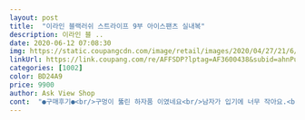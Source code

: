 ```yaml
---
layout: post 
title:  "이라인 블랙러쉬 스트라이프 9부 아이스팬츠 실내복" 
description: 이라인 블 ..
date: 2020-06-12 07:08:30 
img: https://static.coupangcdn.com/image/retail/images/2020/04/27/21/6/9f157649-abb7-4e29-a82b-8759da566e0c.jpg 
linkUrl: https://link.coupang.com/re/AFFSDP?lptag=AF3600438&subid=ahnPublicAsk&pageKey=1539948990&itemId=2638069056&vendorItemId=5176922406&traceid=V0-113-e205b8b468465d9e 
categories: [1002] 
color: BD24A9 
price: 9900 
author: Ask View Shop 
cont:  "●구매후기●<br/>구멍이 뚫린 하자품 이였네요<br/>남자가 입기에 너무 작아요.<br/>.<br/><br/>손톱에도 살짝 뜯기기도 쉽고.<br/>.<br/>바지 아래에 세탁후보니<br/>시원해요! 잠옷으로도 산책용으로도 입을 수 있어서 좋아요.<br/><br/>편안해요<br/>" 
---
```

